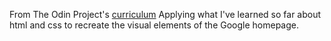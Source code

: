 From The Odin Project's [curriculum](http://www.theodinproject.com/courses/web-development-101/lessons/html-css)
Applying what I've learned so far about html and css to recreate the visual elements of the Google homepage.
